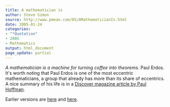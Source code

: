 ```yaml
---
title: A mathematician is
author: Steve Simon
source: http://www.pmean.com/05/AMathematicianIs.html
date: 2005-01-24
categories:
- "*Quotation"
- 2005
- Mathematics
output: html_document
page_update: partial
---
```

*A mathematician is a machine for turning coffee into theorems.* Paul Erdos. It's worth noting that Paul Erdos is one of the most eccentric mathematicians, a group that already has more than its share of eccentrics. A nice summary of his life is in a [Discover magazine article by Paul Hoffman][hof1].

Earlier versions are [here][sim1] and [here][sim2].

[sim1]: http://www.pmean.com/05/AMathematicianIs.html
[sim2]: http://new.pmean.com/a-mathematician-is/
[hof1]: http://www.findarticles.com/p/articles/mi_m1511/is_n7_v19/ai_20870345
